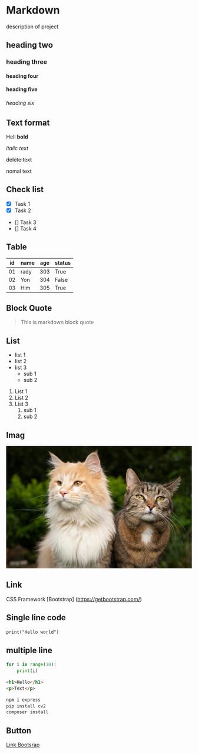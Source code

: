 # Markdown
description of project
## heading two
### heading three
#### heading four
#### heading five
###### heading six


## Text format

Hell **bold**

*italic text*

~~delete text~~

nomal text

## Check list
- [x] Task 1
- [x] Task 2
- [] Task 3
- [] Task 4

## Table
|id | name | age | status |
| --- | ---- | ----- | ---- |
| 01 | rady | 303 | True |
| 02 | Yon | 304 | False |
| 03 | Him | 305 | True |

## Block Quote
> This is markdown block quote

## List
- list 1
- list 2
- list 3
    - sub 1
    - sub 2

1. List 1
2. List 2
3. List 3
   1. sub 1
   2. sub 2

## Imag
![Dashboard](cat.webp)

## Link
CSS Framework [Bootstrap]
(https://getbootstrap.com/)

## Single line code
 `print("Hello world")`

## multiple line
```python
for i in range(10):
    print(i)
```
```html
<h1>Hello</h1>
<p>Text</p>
```
```bash
npm i express
pip install cv2
composer install
```
## Button
<a href="https://getbootstrap.com/" target="_blank">Link Bootsrap</a>